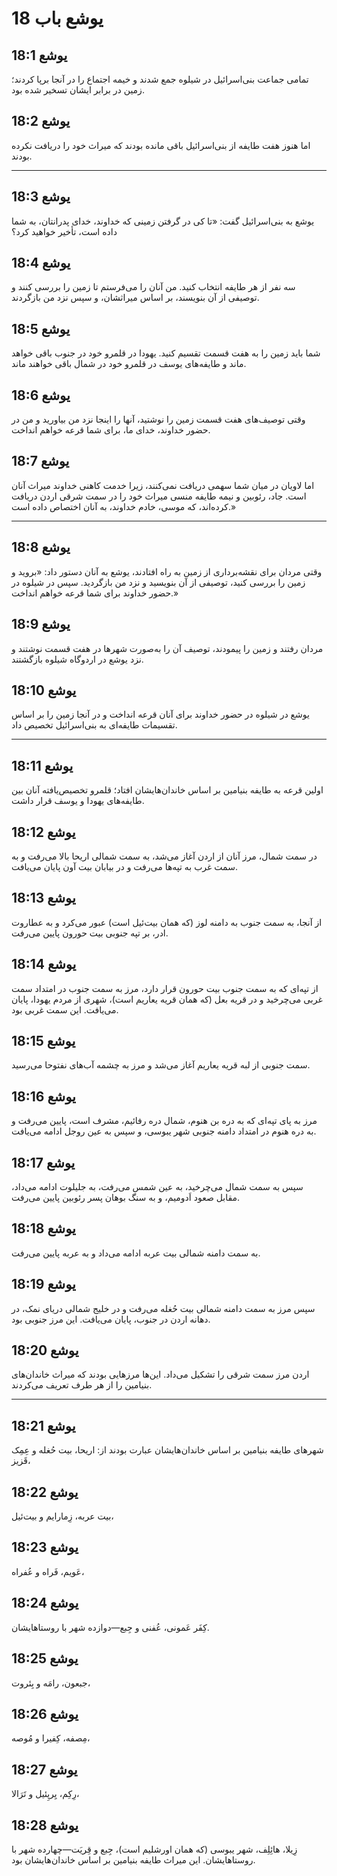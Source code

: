 # یوشع باب 18

## یوشع 18:1

تمامی جماعت بنی‌اسرائیل در شیلوه جمع شدند و خیمه اجتماع را در آنجا برپا کردند؛ زمین در برابر ایشان تسخیر شده بود.

## یوشع 18:2

اما هنوز هفت طایفه از بنی‌اسرائیل باقی مانده بودند که میراث خود را دریافت نکرده بودند.

---

## یوشع 18:3

یوشع به بنی‌اسرائیل گفت: «تا کی در گرفتن زمینی که خداوند، خدای پدرانتان، به شما داده است، تأخیر خواهید کرد؟

## یوشع 18:4

سه نفر از هر طایفه انتخاب کنید. من آنان را می‌فرستم تا زمین را بررسی کنند و توصیفی از آن بنویسند، بر اساس میراثشان، و سپس نزد من بازگردند.

## یوشع 18:5

شما باید زمین را به هفت قسمت تقسیم کنید. یهودا در قلمرو خود در جنوب باقی خواهد ماند و طایفه‌های یوسف در قلمرو خود در شمال باقی خواهند ماند.

## یوشع 18:6

وقتی توصیف‌های هفت قسمت زمین را نوشتید، آنها را اینجا نزد من بیاورید و من در حضور خداوند، خدای ما، برای شما قرعه خواهم انداخت.

## یوشع 18:7

اما لاویان در میان شما سهمی دریافت نمی‌کنند، زیرا خدمت کاهنی خداوند میراث آنان است. جاد، رئوبین و نیمه طایفه منسی میراث خود را در سمت شرقی اردن دریافت کرده‌اند، که موسی، خادم خداوند، به آنان اختصاص داده است.»

---

## یوشع 18:8

وقتی مردان برای نقشه‌برداری از زمین به راه افتادند، یوشع به آنان دستور داد: «بروید و زمین را بررسی کنید، توصیفی از آن بنویسید و نزد من بازگردید. سپس در شیلوه در حضور خداوند برای شما قرعه خواهم انداخت.»

## یوشع 18:9

مردان رفتند و زمین را پیمودند، توصیف آن را به‌صورت شهرها در هفت قسمت نوشتند و نزد یوشع در اردوگاه شیلوه بازگشتند.

## یوشع 18:10

یوشع در شیلوه در حضور خداوند برای آنان قرعه انداخت و در آنجا زمین را بر اساس تقسیمات طایفه‌ای به بنی‌اسرائیل تخصیص داد.

---

## یوشع 18:11

اولین قرعه به طایفه بنیامین بر اساس خاندان‌هایشان افتاد؛ قلمرو تخصیص‌یافته آنان بین طایفه‌های یهودا و یوسف قرار داشت.

## یوشع 18:12

در سمت شمال، مرز آنان از اردن آغاز می‌شد، به سمت شمالی اریحا بالا می‌رفت و به سمت غرب به تپه‌ها می‌رفت و در بیابان بیت آون پایان می‌یافت.

## یوشع 18:13

از آنجا، به سمت جنوب به دامنه لوز (که همان بیت‌ئیل است) عبور می‌کرد و به عطاروت ادر، بر تپه جنوبی بیت حورون پایین می‌رفت.

## یوشع 18:14

از تپه‌ای که به سمت جنوب بیت حورون قرار دارد، مرز به سمت جنوب در امتداد سمت غربی می‌چرخید و در قریه بعل (که همان قریه یعاریم است)، شهری از مردم یهودا، پایان می‌یافت. این سمت غربی بود.

## یوشع 18:15

سمت جنوبی از لبه قریه یعاریم آغاز می‌شد و مرز به چشمه آب‌های نفتوحا می‌رسید.

## یوشع 18:16

مرز به پای تپه‌ای که به دره بن هنوم، شمال دره رفائیم، مشرف است، پایین می‌رفت و به دره هنوم در امتداد دامنه جنوبی شهر یبوسی، و سپس به عین روجل ادامه می‌یافت.

## یوشع 18:17

سپس به سمت شمال می‌چرخید، به عین شمس می‌رفت، به جلیلوت ادامه می‌داد، مقابل صعود اَدومیم، و به سنگ بوهان پسر رئوبین پایین می‌رفت.

## یوشع 18:18

به سمت دامنه شمالی بیت عربه ادامه می‌داد و به عربه پایین می‌رفت.

## یوشع 18:19

سپس مرز به سمت دامنه شمالی بیت حُغله می‌رفت و در خلیج شمالی دریای نمک، در دهانه اردن در جنوب، پایان می‌یافت. این مرز جنوبی بود.

## یوشع 18:20

اردن مرز سمت شرقی را تشکیل می‌داد. این‌ها مرزهایی بودند که میراث خاندان‌های بنیامین را از هر طرف تعریف می‌کردند.

---

## یوشع 18:21

شهرهای طایفه بنیامین بر اساس خاندان‌هایشان عبارت بودند از: اریحا، بیت حُغله و عِمِک قَزیز،

## یوشع 18:22

بیت عربه، زِمارایم و بیت‌ئیل،

## یوشع 18:23

عَویم، فَراه و عُفراه،

## یوشع 18:24

کِفَر عَمونی، عُفنی و جِبع—دوازده شهر با روستاهایشان.

## یوشع 18:25

جبعون، رامَه و بِئروت،

## یوشع 18:26

مِصفه، کِفیرا و مُوصه،

## یوشع 18:27

رِکِم، یِرپِئیل و تَرَالا،

## یوشع 18:28

زِیلا، هائِلِف، شهر یبوسی (که همان اورشلیم است)، جِبع و قِریَت—چهارده شهر با روستاهایشان. این میراث طایفه بنیامین بر اساس خاندان‌هایشان بود.
